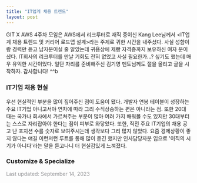 ```yaml
---
title: "IT업계 채용 트렌드"
layout: post
---
```



GIT X AWS 4주차 모임은 AWS에서 리크루터로 재직 중이신 Kang Lee님께서 <IT업계 채용 트렌드 및 커리어 로드맵 설계>라는 주제로 귀한 시간을 내주셨다. 사실 성함이랑 경력만 듣고 남자분이실 줄 알았는데 귀욤상에 제빵 자격증까지 보유하신 여자 분이셨다. IT회사의 리크루터를 만날 기회도 전혀 없었고 사실 필요한가...? 싶기도 했는데 매우 유익한 시간이었다. 일단 자리를 준비해주신 김기영 멘토님께도 절을 올리고 글을 시작하자. 감사합니다! ^^b

### IT기업 채용 현실
우선 현실적인 부분을 많이 짚어주신 점이 도움이 됐다. 개발자 연봉 테이블이 성장하는 주요 IT기업 아니고서야 연차에 따라 그리 수직상승하는 편은 아니라는 점. 또한 20대 때는 국가나 회사에서 가르쳐주는 부분이 많아 여러 가지 배워볼 수도 있지만 30대부터는 스스로 자리잡아야 한다는 점이 피부로 와닿았다. 또한, 직전 주요 IT기업의 채용 공고 난 포지션 수를 숫자로 보여주시는데 생각보다 그리 많지 않았다. 요즘 경제상황이 좋지 않다는 얘길 이런저런 루트를 통해 많이 듣긴 했지만 인사담당자분 입으로 '이직의 시기가 아니다'라는 말을 듣고나니 더 현실감있게 느껴졌다.

### Customize & Specialize





<font color='#909194'>Last updated: September 14, 2023</font>
